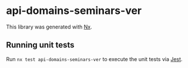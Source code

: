 # api-domains-seminars-ver

This library was generated with [Nx](https://nx.dev).

## Running unit tests

Run `nx test api-domains-seminars-ver` to execute the unit tests via [Jest](https://jestjs.io).
